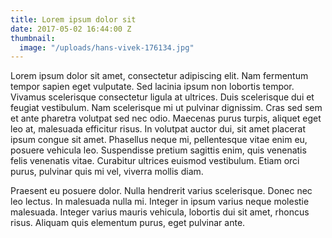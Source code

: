 ```yaml
---
title: Lorem ipsum dolor sit
date: 2017-05-02 16:44:00 Z
thumbnail:
  image: "/uploads/hans-vivek-176134.jpg"
---
```


Lorem ipsum dolor sit amet, consectetur adipiscing elit. Nam fermentum tempor sapien eget vulputate. Sed lacinia ipsum non lobortis tempor. Vivamus scelerisque consectetur ligula at ultrices. Duis scelerisque dui et feugiat vestibulum. Nam scelerisque mi ut pulvinar dignissim. Cras sed sem et ante pharetra volutpat sed nec odio. Maecenas purus turpis, aliquet eget leo at, malesuada efficitur risus. In volutpat auctor dui, sit amet placerat ipsum congue sit amet. Phasellus neque mi, pellentesque vitae enim eu, posuere vehicula leo. Suspendisse pretium sagittis enim, quis venenatis felis venenatis vitae. Curabitur ultrices euismod vestibulum. Etiam orci purus, pulvinar quis mi vel, viverra mollis diam.

Praesent eu posuere dolor. Nulla hendrerit varius scelerisque. Donec nec leo lectus. In malesuada nulla mi. Integer in ipsum varius neque molestie malesuada. Integer varius mauris vehicula, lobortis dui sit amet, rhoncus risus. Aliquam quis elementum purus, eget pulvinar ante.